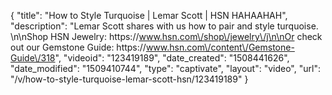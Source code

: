 {
    "title": "How to Style Turquoise | Lemar Scott | HSN HAHAAHAH",
    "description": "Lemar Scott shares with us how to pair and style turquoise. \n\nShop HSN Jewelry: https:\/\/www.hsn.com\/shop\/jewelry\/j\n\nOr check out our Gemstone Guide: https:\/\/www.hsn.com\/content\/Gemstone-Guide\/318",
    "videoid": "123419189",
    "date_created": "1508441626",
    "date_modified": "1509410744",
    "type": "captivate",
    "layout": "video",
    "url": "\/v\/how-to-style-turquoise-lemar-scott-hsn\/123419189"
}